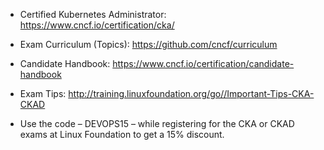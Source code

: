 - Certified Kubernetes Administrator: https://www.cncf.io/certification/cka/

- Exam Curriculum (Topics): https://github.com/cncf/curriculum   

- Candidate Handbook: https://www.cncf.io/certification/candidate-handbook

- Exam Tips: http://training.linuxfoundation.org/go//Important-Tips-CKA-CKAD

- Use the code – DEVOPS15 – while registering for the CKA or CKAD exams at Linux Foundation to get a 15% discount.